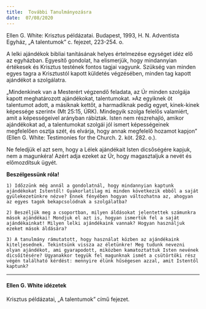 ```yaml
---
title:  További Tanulmányozásra
date:  07/08/2020
---
```


Ellen G. White: Krisztus példázatai. Budapest, 1993, H. N. Adventista Egyház, „A talentumok” c. fejezet, 223-254. o. 

A lelki ajándékok bibliai tanításának helyes értelmezése egységet idéz elő az egyházban. Egyesítő gondolat, ha elismerjük, hogy mindannyian értékesek és Krisztus testének fontos tagjai vagyunk. Szükség van minden egyes tagra a Krisztustól kapott küldetés végzésében, minden tag kapott ajándékot a szolgálatra.

„Mindenkinek van a Mesterért végzendő feladata, az Úr minden szolgája kapott meghatározott ajándékokat, talentumokat. »Az egyiknek öt talentumot adott, a másiknak kettőt, a harmadiknak pedig egyet, kinek-kinek képessége szerint« (Mt 25:15, ÚRK). Mindegyik szolga felelős valamiért, amit a képességeivel arányban rábíztak. Isten nem részrehajló, amikor ajándékokat ad, a talentumokat szolgái jól ismert képességeinek megfelelően osztja szét, és elvárja, hogy annak megfelelő hozamot kapjon” (Ellen G. White: Testimonies for the Church. 2. köt. 282. o.).

Ne feledjük el azt sem, hogy a Lélek ajándékait Isten dicsőségére kapjuk, nem a magunkéra! Azért adja ezeket az Úr, hogy magasztaljuk a nevét és előmozdítsuk ügyét.

**Beszélgessünk róla!**

`1) Időzzünk még annál a gondolatnál, hogy mindannyian kaptunk ajándékokat Istentől! Gyakorlatilag mi minden következik ebből a saját gyülekezetünkre nézve? Ennek fényében hogyan változhatna az, ahogyan az egyes tagok bekapcsolódnak a szolgálatba?  `

`2) Beszéljük meg a csoportban, milyen áldásokat jelentettek számunkra mások ajándékai! Mondjuk el azt is, hogyan ismertük fel a saját ajándékainkat! Milyen lelki ajándékaink vannak? Hogyan használjuk ezeket mások áldására?`

`3) A tanulmány rámutatott, hogy használat közben az ajándékaink kiteljesednek. Tekintsünk vissza az életünkre! Meg tudunk nevezni olyan ajándékot, ami gyarapodott, miközben kamatoztattuk Isten nevének dicsőítésére? Ugyanakkor tegyük fel magunknak ismét a csütörtöki rész végén található kérdést: mennyire élünk hűségesen azzal, amit Istentől kaptunk?`

---

#### Ellen G. White idézetek

Krisztus példázatai, „A talentumok” című fejezet.